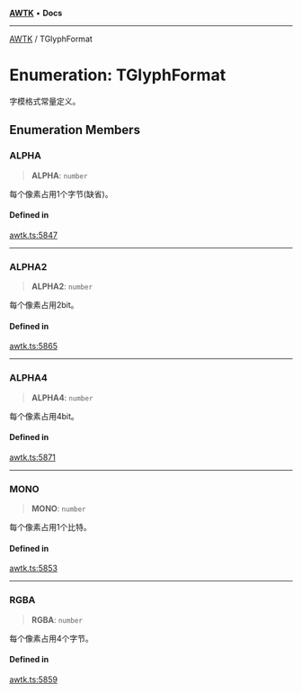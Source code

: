 [**AWTK**](../README.md) • **Docs**

***

[AWTK](../globals.md) / TGlyphFormat

# Enumeration: TGlyphFormat

字模格式常量定义。

## Enumeration Members

### ALPHA

> **ALPHA**: `number`

每个像素占用1个字节(缺省)。

#### Defined in

[awtk.ts:5847](https://github.com/zlgopen/awtk-binding/blob/eba643a28b6249e8f99055dcbc6755f195868c97/tools/code_gen/js/output/awtk.ts#L5847)

***

### ALPHA2

> **ALPHA2**: `number`

每个像素占用2bit。

#### Defined in

[awtk.ts:5865](https://github.com/zlgopen/awtk-binding/blob/eba643a28b6249e8f99055dcbc6755f195868c97/tools/code_gen/js/output/awtk.ts#L5865)

***

### ALPHA4

> **ALPHA4**: `number`

每个像素占用4bit。

#### Defined in

[awtk.ts:5871](https://github.com/zlgopen/awtk-binding/blob/eba643a28b6249e8f99055dcbc6755f195868c97/tools/code_gen/js/output/awtk.ts#L5871)

***

### MONO

> **MONO**: `number`

每个像素占用1个比特。

#### Defined in

[awtk.ts:5853](https://github.com/zlgopen/awtk-binding/blob/eba643a28b6249e8f99055dcbc6755f195868c97/tools/code_gen/js/output/awtk.ts#L5853)

***

### RGBA

> **RGBA**: `number`

每个像素占用4个字节。

#### Defined in

[awtk.ts:5859](https://github.com/zlgopen/awtk-binding/blob/eba643a28b6249e8f99055dcbc6755f195868c97/tools/code_gen/js/output/awtk.ts#L5859)
